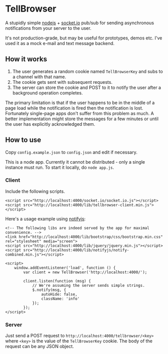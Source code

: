 
# TellBrowser #

A stupidly simple [nodejs](http://nodejs.org/) + [socket.io](http://socket.io/)
pub/sub for sending asynchronous notifications from your server to the user.

It's not production-grade, but may be useful for prototypes, demos etc.
I've used it as a mock e-mail and text message backend.

## How it works ##

1. The user generates a random cookie named `TellBrowserKey` and subs to a channel with that name.
2. The cookie gets sent with subsequent requests.
3. The server can store the cookie and POST to it to notify the user after a background operation completes.

The primary limitation is that if the user happens to be in the middle of a page load while
the notification is fired then the notification is lost.
Fortunately single-page apps don't suffer from this problem as much.
A better implementation might store the messages for a few minutes or until the user has explicitly acknowledged them.

## How to use ##

Copy `config.example.json` to `config.json` and edit if necessary.

This is a node app. Currently it cannot be distributed - only a single instance must run.
To start it locally, do `node app.js`.

### Client ###

Include the following scripts.

    <script src="http://localhost:4000/socket.io/socket.io.js"></script>
    <script src="http://localhost:4000/lib/tellbrowser-client.min.js"></script>

Here's a usage example using [notifyjs](http://notifyjs.com/):

    <!-- The following libs are indeed served by the app for maximal convenience. -->
    <link href="http://localhost:4000/lib/bootstrap/css/bootstrap.min.css" rel="stylesheet" media="screen">
    <script src="http://localhost:4000/lib/jquery/jquery.min.js"></script>
    <script src="http://localhost:4000/lib/notifyjs/notify-combined.min.js"></script>

    <script>
        window.addEventListener('load', function () {
            var client = new TellBrowser('http://localhost:4000/');

            client.listen(function (msg) {
                // We're assuming the server sends simple strings.
                $.notify(msg, {
                    autoHide: false,
                    className: 'info'
                });
            });
    </script>

### Server ###

Just send a POST request to `http://localhost:4000/tellbrowser/<key>` where
`<key>` is the value of the `TellBrowserKey` cookie. The body of the request
can be any JSON object.
